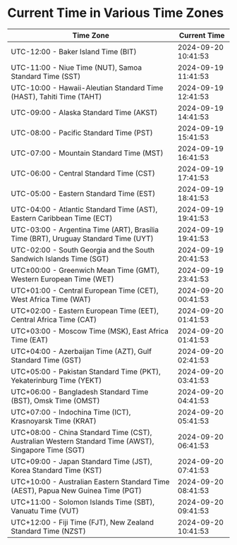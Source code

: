 # Current Time in Various Time Zones

| Time Zone | Current Time |
|-----------|--------------|
| UTC-12:00 - Baker Island Time (BIT) | 2024-09-20 10:41:53 |
| UTC-11:00 - Niue Time (NUT), Samoa Standard Time (SST) | 2024-09-19 11:41:53 |
| UTC-10:00 - Hawaii-Aleutian Standard Time (HAST), Tahiti Time (TAHT) | 2024-09-19 12:41:53 |
| UTC-09:00 - Alaska Standard Time (AKST) | 2024-09-19 14:41:53 |
| UTC-08:00 - Pacific Standard Time (PST) | 2024-09-19 15:41:53 |
| UTC-07:00 - Mountain Standard Time (MST) | 2024-09-19 16:41:53 |
| UTC-06:00 - Central Standard Time (CST) | 2024-09-19 17:41:53 |
| UTC-05:00 - Eastern Standard Time (EST) | 2024-09-19 18:41:53 |
| UTC-04:00 - Atlantic Standard Time (AST), Eastern Caribbean Time (ECT) | 2024-09-19 19:41:53 |
| UTC-03:00 - Argentina Time (ART), Brasília Time (BRT), Uruguay Standard Time (UYT) | 2024-09-19 19:41:53 |
| UTC-02:00 - South Georgia and the South Sandwich Islands Time (SGT) | 2024-09-19 20:41:53 |
| UTC±00:00 - Greenwich Mean Time (GMT), Western European Time (WET) | 2024-09-19 23:41:53 |
| UTC+01:00 - Central European Time (CET), West Africa Time (WAT) | 2024-09-20 00:41:53 |
| UTC+02:00 - Eastern European Time (EET), Central Africa Time (CAT) | 2024-09-20 01:41:53 |
| UTC+03:00 - Moscow Time (MSK), East Africa Time (EAT) | 2024-09-20 01:41:53 |
| UTC+04:00 - Azerbaijan Time (AZT), Gulf Standard Time (GST) | 2024-09-20 02:41:53 |
| UTC+05:00 - Pakistan Standard Time (PKT), Yekaterinburg Time (YEKT) | 2024-09-20 03:41:53 |
| UTC+06:00 - Bangladesh Standard Time (BST), Omsk Time (OMST) | 2024-09-20 04:41:53 |
| UTC+07:00 - Indochina Time (ICT), Krasnoyarsk Time (KRAT) | 2024-09-20 05:41:53 |
| UTC+08:00 - China Standard Time (CST), Australian Western Standard Time (AWST), Singapore Time (SGT) | 2024-09-20 06:41:53 |
| UTC+09:00 - Japan Standard Time (JST), Korea Standard Time (KST) | 2024-09-20 07:41:53 |
| UTC+10:00 - Australian Eastern Standard Time (AEST), Papua New Guinea Time (PGT) | 2024-09-20 08:41:53 |
| UTC+11:00 - Solomon Islands Time (SBT), Vanuatu Time (VUT) | 2024-09-20 09:41:53 |
| UTC+12:00 - Fiji Time (FJT), New Zealand Standard Time (NZST) | 2024-09-20 10:41:53 |
